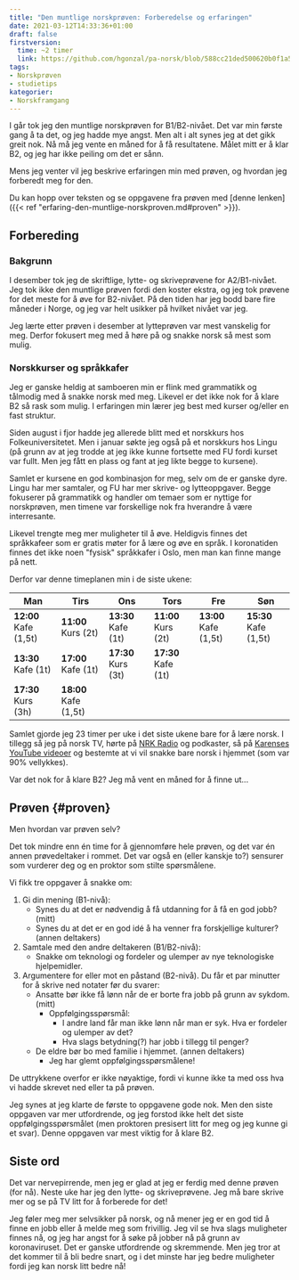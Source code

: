 ```yaml
---
title: "Den muntlige norskprøven: Forberedelse og erfaringen"
date: 2021-03-12T14:33:36+01:00
draft: false
firstversion:
  time: ~2 timer
  link: https://github.com/hgonzal/pa-norsk/blob/588cc21ded500620b0f1a52afa5c1671bf27b07e/content/post/erfaring-den-muntlige-norskproven.md
tags:
- Norskprøven
- studietips
kategorier:
- Norskframgang
---
```


I går tok jeg den muntlige norskprøven for B1/B2-nivået. Det var min første gang å ta det, og jeg hadde mye angst. Men alt i alt synes jeg at det gikk greit nok. Nå må jeg vente en måned for å få resultatene. Målet mitt er å klar B2, og jeg har ikke peiling om det er sånn.

Mens jeg venter vil jeg beskrive erfaringen min med prøven, og hvordan jeg forberedt meg for den. 

Du kan hopp over teksten og se oppgavene fra prøven med [denne lenken]({{< ref "erfaring-den-muntlige-norskproven.md#proven" >}}).  

<!--more-->
## Forbereding
### Bakgrunn  
I desember tok jeg de skriftlige, lytte- og skriveprøvene for A2/B1-nivået. Jeg tok ikke den muntlige prøven fordi den koster ekstra, og jeg tok prøvene for det meste for å øve for B2-nivået. På den tiden har jeg bodd bare fire måneder i Norge, og jeg var helt usikker på hvilket nivået var jeg.

Jeg lærte etter prøven i desember at lytteprøven var mest vanskelig for meg. Derfor fokusert meg med å høre på og snakke norsk så mest som mulig.  

### Norskkurser og språkkafer
Jeg er ganske heldig at samboeren min er flink med grammatikk og tålmodig med å snakke norsk med meg. Likevel er det ikke nok for å klare B2 så rask som mulig. I erfaringen min lærer jeg best med kurser og/eller en fast struktur. 

Siden august i fjor hadde jeg allerede blitt med et norskkurs hos Folkeuniversitetet. Men i januar søkte jeg også på et norskkurs hos Lingu (på grunn av at jeg trodde at jeg ikke kunne fortsette med FU fordi kurset var fullt. Men jeg fått en plass og fant at jeg likte begge to kursene). 

Samlet er kursene en god kombinasjon for meg, selv om de er ganske dyre. Lingu har mer samtaler, og FU har mer skrive- og lytteoppgaver. Begge fokuserer på grammatikk og handler om temaer som er nyttige for norskprøven, men timene var forskellige nok fra hverandre å være interresante.  

Likevel trengte meg mer muligheter til å øve. Heldigvis finnes det språkkafeer som er gratis møter for å lære og øve en språk. I koronatiden finnes det ikke noen "fysisk" språkkafer i Oslo, men man kan finne mange på nett.

Derfor var denne timeplanen min i de siste ukene:

| Man            | Tirs          | Ons             | Tors           | Fre | Søn |
| -------------- | ------------- | --------------- | -------------- | --- | ---- |
| **12:00** Kafe (1,5t)  | **11:00** Kurs (2t)   | **13:30** Kafe (1t)  | **11:00** Kurs (2t)    | **13:00** Kafe (1,5t) | **15:30** Kafe (1,5t)     |
| **13:30** Kafe (1t) | **17:00** Kafe (1t)   | **17:30** Kurs (3t)  | **17:30** Kafe (1t) |     |      |
| **17:30** Kurs (3h) | **18:00** Kafe (1,5t) |     |      |     |     |

Samlet gjorde jeg 23 timer per uke i det siste ukene bare for å lære norsk. I tillegg så jeg på norsk TV, hørte på [NRK Radio](https://radio.nrk.no/) og podkaster, så på [Karenses YouTube videoer](https://www.youtube.com/channel/UCbrUYR892qBNQyY3DEqfTBg) og bestemte at vi vil snakke bare norsk i hjemmet (som var 90% vellykkes).

Var det nok for å klare B2? Jeg må vent en måned for å finne ut...

## Prøven {#proven}

Men hvordan var prøven selv?

Det tok mindre enn én time for å gjennomføre hele prøven, og det var én annen prøvedeltaker i rommet. Det var også en (eller kanskje to?) sensurer som vurderer deg og en proktor som stilte spørsmålene.

Vi fikk tre oppgaver å snakke om:

1.  Gi din mening (B1-nivå):
    - Synes du at det er nødvendig å få utdanning for å få en god jobb? (mitt)
    - Synes du at det er en god idé å ha venner fra forskjellige kulturer? (annen deltakers)
2.  Samtale med den andre deltakeren (B1/B2-nivå): 
    - Snakke om teknologi og  fordeler og ulemper av nye teknologiske hjelpemidler.
3.  Argumentere for eller mot en påstand (B2-nivå). Du får et par minutter for å skrive ned notater før du svarer:
    - Ansatte bør ikke få lønn når de er borte fra jobb på grunn av sykdom. (mitt) 
        - Oppfølgingsspørsmål: 
            - I andre land får man ikke lønn når man er syk. Hva er fordeler og ulemper av det?
            - Hva slags betydning(?) har jobb i tillegg til penger?
    - De eldre bør bo med familie i hjemmet. (annen deltakers)
        - Jeg har glemt oppfølgingsspørsmålene!

De uttrykkene overfor er ikke nøyaktige, fordi vi kunne ikke ta med oss hva vi hadde skrevet ned eller ta på prøven.

Jeg synes at jeg klarte de første to oppgavene gode nok. Men den siste oppgaven var mer utfordrende, og jeg forstod ikke helt det siste oppfølgingsspørsmålet (men proktoren presisert litt for meg og jeg kunne gi et svar). Denne oppgaven var mest viktig for å klare B2.

## Siste ord

Det var nervepirrende, men jeg er glad at jeg er ferdig med denne prøven (for nå). Neste uke har jeg den lytte- og skriveprøvene. Jeg må bare skrive mer og se på TV litt for å forberede for det!

Jeg føler meg mer selvsikker på norsk, og nå mener jeg er en god tid å finne en jobb eller å melde meg som frivillig. Jeg vil se hva slags muligheter finnes nå, og jeg har angst for å søke på jobber nå på grunn av koronaviruset. Det er ganske utfordrende og skremmende. Men jeg tror at det kommer til å bli bedre snart, og i det minste har jeg bedre muligheter fordi jeg kan norsk litt bedre nå!
